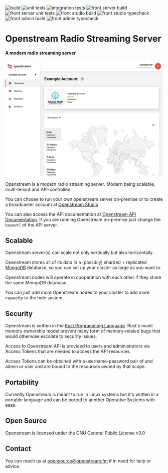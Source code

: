 
![build](https://github.com/ramiroaisen/openstream-rs/actions/workflows/cargo-build.yml/badge.svg)
![unit tests](https://github.com/ramiroaisen/openstream-rs/actions/workflows/cargo-unit-tests.yml/badge.svg)
![integration tests](https://github.com/ramiroaisen/openstream-rs/actions/workflows/cargo-integration-tests.yml/badge.svg)
![front server build](https://github.com/ramiroaisen/openstream-rs/actions/workflows/front-server-build.yml/badge.svg)
![front server unit tests](https://github.com/ramiroaisen/openstream-rs/actions/workflows/front-server-unit-tests.yml/badge.svg)
![front studio build](https://github.com/ramiroaisen/openstream-rs/actions/workflows/front-studio-build.yml/badge.svg)
![front studio typecheck](https://github.com/ramiroaisen/openstream-rs/actions/workflows/front-studio-typecheck.yml/badge.svg)
![front admin build](https://github.com/ramiroaisen/openstream-rs/actions/workflows/front-admin-build.yml/badge.svg)
![front admin typecheck](https://github.com/ramiroaisen/openstream-rs/actions/workflows/front-admin-typecheck.yml/badge.svg)



# Openstream Radio Streaming Server

#### A modern radio streaming server

![Openstream Server Screenshot](./openstream-screenshot.png)



Openstream is a modern radio streaming server.
Modern being scalable, multi-tenant and API-controlled.

You can choose to run your own openstream server on-premise or to create a broadcaster account at [Openstream Studio](https://studio.openstream.fm)

You can also access the API documentation at [Openstream API Documentation](https://api.openstream.fm/docs). If you are running Openstream on-premise just change the `baseUrl` of the API server.


## Scalable
Openstream server(s) can scale not only vertically but also horizontally.

Openstream stores all of its data in a (possibly) sharded + replicated [MongoDB](https://www.mongodb.com) database, so you can set up your cluster as large as you want to.

Openstream nodes will operate in cooperation with each other if they share the same MongoDB database.

You can just add more Openstream nodes to your cluster to add more capacity to the hole system.


## Security

Openstream is written in the [Rust Programming Language](https://www.rust-lang.org). Rust's novel memory ownership model prevent many form of memory-related bugs that would otherwise escalate to security issues.

Access to Openstream API is provided to users and administrators via Access Tokens that are needed to access the API resources.

Access Tokens can be obtained with a username-password pair of and admin or user and are bound to the resources owned by that scope.


## Portability

Currently Openstream is meant to run in Linux systems but it's written in a portable language and can be ported to another Operative Systems with ease. 

## Open Source
Openstream is licensed under the GNU General Public License v3.0

## Contact
You can reach us at opensource@openstream.fm if in need for help or advice.
